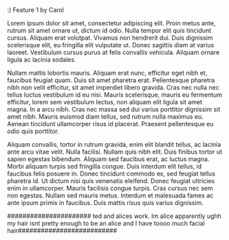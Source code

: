 :)
Feature 1 by Carol

Lorem ipsum dolor sit amet, consectetur adipiscing elit. Proin metus ante, rutrum sit amet ornare ut, dictum id odio. Nulla tempor elit quis tincidunt cursus. Aliquam erat volutpat. Vivamus non hendrerit dui. Duis dignissim scelerisque elit, eu fringilla elit vulputate ut. Donec sagittis diam at varius laoreet. Vestibulum cursus purus at felis convallis vehicula. Aliquam ornare ligula ac lacinia sodales.

Nullam mattis lobortis mauris. Aliquam erat nunc, efficitur eget nibh et, faucibus feugiat quam. Duis sit amet pharetra erat. Pellentesque pharetra nibh non velit efficitur, sit amet imperdiet libero gravida. Cras nec nulla nec tellus luctus vestibulum id eu nisi. Mauris scelerisque, mauris eu fermentum efficitur, lorem sem vestibulum lectus, non aliquam elit ligula sit amet magna. In a arcu nibh. Cras nec massa sed dui varius porttitor dignissim sit amet nibh. Mauris euismod diam tellus, sed rutrum nulla maximus eu. Aenean tincidunt ullamcorper risus id placerat. Praesent pellentesque eu odio quis porttitor.

Aliquam convallis, tortor in rutrum gravida, enim elit blandit tellus, ac lacinia ante arcu vitae velit. Nulla facilisi. Nullam quis nibh elit. Duis finibus tortor ut sapien egestas bibendum. Aliquam sed faucibus erat, ac luctus magna. Morbi aliquam turpis sed fringilla congue. Duis interdum elit tellus, id faucibus felis posuere in. Donec tincidunt commodo ex, sed feugiat tellus pharetra id. Ut dictum nisi quis venenatis eleifend. Donec feugiat ultricies enim in ullamcorper. Mauris facilisis congue turpis. Cras cursus nec sem non egestas. Nullam sed mauris metus. Interdum et malesuada fames ac ante ipsum primis in faucibus. Duis mattis risus quis varius dignissim.


###################### ted and alices work.  Im alice apparently  ughh my hair isnt pretty enough to be an alice and I have toooo much facial hair##########################
